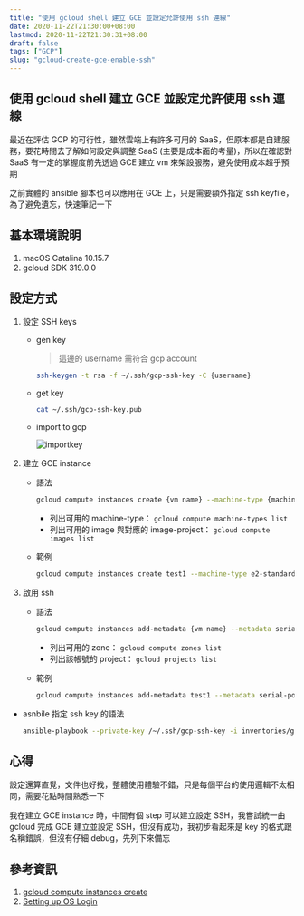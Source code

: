 ```yaml
---
title: "使用 gcloud shell 建立 GCE 並設定允許使用 ssh 連線"
date: 2020-11-22T21:30:00+08:00
lastmod: 2020-11-22T21:30:31+08:00
draft: false
tags: ["GCP"]
slug: "gcloud-create-gce-enable-ssh"
---
```


## 使用 gcloud shell 建立 GCE 並設定允許使用 ssh 連線

最近在評估 GCP 的可行性，雖然雲端上有許多可用的 SaaS，但原本都是自建服務，要花時間去了解如何設定與調整 SaaS (主要是成本面的考量)，所以在確認對 SaaS 有一定的掌握度前先透過 GCE 建立 vm 來架設服務，避免使用成本超乎預期

之前實體的 ansible 腳本也可以應用在 GCE 上，只是需要額外指定 ssh keyfile，為了避免遺忘，快速筆記一下

## 基本環境說明

1. macOS Catalina 10.15.7
2. gcloud SDK 319.0.0

## 設定方式

1. 設定 SSH keys

    - gen key

        > 這邊的 username 需符合 gcp account

        ```bash
        ssh-keygen -t rsa -f ~/.ssh/gcp-ssh-key -C {username}
        ```

    - get key

        ```bash
        cat ~/.ssh/gcp-ssh-key.pub
        ```

    - import to gcp

        ![importkey](https://user-images.githubusercontent.com/3851540/99950171-1a64a280-2db7-11eb-84f4-c05e79dc0929.png)

2. 建立 GCE instance

    - 語法

        ```bash
        gcloud compute instances create {vm name} --machine-type {machine type name} --image {image name} --image-project {project name}
        ```

        - 列出可用的 machine-type： `gcloud compute machine-types list`
        - 列出可用的 image 與對應的 image-project： `gcloud compute images list`

    - 範例

        ```bash
        gcloud compute instances create test1 --machine-type e2-standard-2 --image centos-8-v20201112 --image-project centos-cloud
        ```

3. 啟用 ssh

    - 語法

        ```bash
        gcloud compute instances add-metadata {vm name} --metadata serial-port-enable=TRUE --zone={zone name} --project={project_id}
        ```

        - 列出可用的 zone： `gcloud compute zones list`
        - 列出該帳號的 project： `gcloud projects list`

    - 範例

        ```bash
        gcloud compute instances add-metadata test1 --metadata serial-port-enable=TRUE --zone=asia-east2-a --project=testproject
        ```

- asnbile 指定 ssh key 的語法

    ```bash
    ansible-playbook --private-key /~/.ssh/gcp-ssh-key -i inventories/gcp.ini playbooks/test.yml -b
    ```

## 心得

設定還算直覺，文件也好找，整體使用體驗不錯，只是每個平台的使用邏輯不太相同，需要花點時間熟悉一下

我在建立 GCE instance 時，中間有個 step 可以建立設定 SSH，我嘗試統一由 gcloud 完成 GCE 建立並設定 SSH，但沒有成功，我初步看起來是 key 的格式跟名稱錯誤，但沒有仔細 debug，先列下來備忘

## 參考資訊

1. [gcloud compute instances create](https://cloud.google.com/sdk/gcloud/reference/compute/instances/create)
2. [Setting up OS Login](https://cloud.google.com/compute/docs/instances/managing-instance-access#gcloud)
